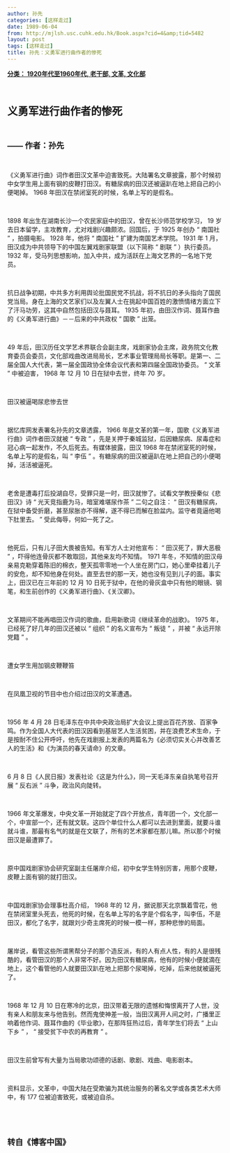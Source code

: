 ```yaml
---
author: 孙先
categories: [这样走过]
date: 1989-06-04
from: http://mjlsh.usc.cuhk.edu.hk/Book.aspx?cid=4&amp;tid=5482
layout: post
tags: [这样走过]
title: 孙先：义勇军进行曲作者的惨死
---
```


<div style="margin: 15px 10px 10px 0px;">
<div>
<span id="ctl00_ContentPlaceHolder1_chapter1_SubjectLabel" style="font-weight:bold;text-decoration:underline;">
   分类： 1920年代至1960年代, 老干部, 文革, 文化部
  </span>
</div>
<p class="p1">
<b>
<font size="5">
<span class="s1">
</span>
<br/>
</font>
</b>
</p>
<p class="p2">
<span class="s1">
<b>
<font size="5">
     义勇军进行曲作者的惨死
    </font>
</b>
</span>
</p>
<p class="p1">
<b>
<font size="4">
<span class="s1">
</span>
<br/>
</font>
</b>
</p>
<p class="p2">
<b>
<font size="4">
<span class="s2">
     ——
    </span>
<span class="s1">
     作者：孙先
    </span>
</font>
</b>
</p>
<p class="p1">
<span class="s1">
</span>
<br/>
</p>
<p class="p2">
<span class="s1">
   《义勇军进行曲》词作者田汉文革中迫害致死。大陆署名文章披露，那个时候初中女学生用上面有钢的皮鞭打田汉。有糖尿病的田汉还被逼趴在地上把自己的小便喝掉。
  </span>
<span class="s2">
   1968
  </span>
<span class="s1">
   年田汉在禁闭室死的时候，名单上写的是假名。
  </span>
</p>
<p class="p1">
<span class="s1">
</span>
<br/>
</p>
<p class="p2">
<span class="s2">
   1898
  </span>
<span class="s1">
   年出生在湖南长沙一个农民家庭中的田汉，曾在长沙师范学校学习，
  </span>
<span class="s2">
   19
  </span>
<span class="s1">
   岁去日本留学，主攻教育，尤对戏剧兴趣颇浓。回国后，于
  </span>
<span class="s2">
   1925
  </span>
<span class="s1">
   年创办
  </span>
<span class="s2">
   “
  </span>
<span class="s1">
   南国社
  </span>
<span class="s2">
   ”
  </span>
<span class="s1">
   ，拍摄电影。
  </span>
<span class="s2">
   1928
  </span>
<span class="s1">
   年，他将
  </span>
<span class="s2">
   “
  </span>
<span class="s1">
   南国社
  </span>
<span class="s2">
   ”
  </span>
<span class="s1">
   扩建为南国艺术学院。
  </span>
<span class="s2">
   1931
  </span>
<span class="s1">
   年
  </span>
<span class="s2">
   1
  </span>
<span class="s1">
   月，田汉成为中共领导下的中国左翼戏剧家联盟（以下简称
  </span>
<span class="s2">
   “
  </span>
<span class="s1">
   剧联
  </span>
<span class="s2">
   ”
  </span>
<span class="s1">
   ）执行委员。
  </span>
<span class="s2">
   1932
  </span>
<span class="s1">
   年，受马列思想影响，加入中共，成为活跃在上海文艺界的一名地下党员。
  </span>
</p>
<p class="p1">
<span class="s1">
</span>
<br/>
</p>
<p class="p2">
<span class="s1">
   抗日战争初期，中共多方利用舆论批国民党不抗战，将不抗日的矛头指向了国民党当局。身在上海的文艺家们以及左翼人士在挑起中国百姓的激愤情绪方面立下了汗马功劳，这其中自然包括田汉与聂耳。
  </span>
<span class="s2">
   1935
  </span>
<span class="s1">
   年初，由田汉作词、聂耳作曲的《义勇军进行曲》－－后来的中共政权
  </span>
<span class="s2">
   “
  </span>
<span class="s1">
   国歌
  </span>
<span class="s2">
   ”
  </span>
<span class="s1">
   出笼。
  </span>
</p>
<p class="p1">
<span class="s1">
</span>
<br/>
</p>
<p class="p2">
<span class="s2">
   49
  </span>
<span class="s1">
   年后，田汉历任文学艺术界联合会副主席，戏剧家协会主席，政务院文化教育委员会委员，文化部戏曲改进局局长，艺术事业管理局局长等职。是第一、二届全国人大代表，第一届全国政协全体会议代表和第四届全国政协委员。
  </span>
<span class="s2">
   “
  </span>
<span class="s1">
   文革
  </span>
<span class="s2">
   ”
  </span>
<span class="s1">
   中被迫害，
  </span>
<span class="s2">
   1968
  </span>
<span class="s1">
   年
  </span>
<span class="s2">
   12
  </span>
<span class="s1">
   月
  </span>
<span class="s2">
   10
  </span>
<span class="s1">
   日在狱中去世，终年
  </span>
<span class="s2">
   70
  </span>
<span class="s1">
   岁。
  </span>
</p>
<p class="p1">
<span class="s1">
</span>
<br/>
</p>
<p class="p2">
<span class="s1">
   田汉被逼喝尿悲惨去世
  </span>
</p>
<p class="p1">
<span class="s1">
</span>
<br/>
</p>
<p class="p2">
<span class="s1">
   据忆库网发表署名孙先的文章透露，
  </span>
<span class="s2">
   1966
  </span>
<span class="s1">
   年是文革的第一年，国歌《义勇军进行曲》词作者田汉就被
  </span>
<span class="s2">
   “
  </span>
<span class="s1">
   专政
  </span>
<span class="s2">
   ”
  </span>
<span class="s1">
   ，先是关押于秦城监狱，后因糖尿病、尿毒症和冠心病一起发作，不久后死去。有媒体披露，田汉
  </span>
<span class="s2">
   1968
  </span>
<span class="s1">
   年在禁闭室死的时候，名单上写的是假名，叫
  </span>
<span class="s2">
   “
  </span>
<span class="s1">
   李伍
  </span>
<span class="s2">
   ”
  </span>
<span class="s1">
   。有糖尿病的田汉被逼趴在地上把自己的小便喝掉，活活被逼死。
  </span>
</p>
<p class="p1">
<span class="s1">
</span>
<br/>
</p>
<p class="p2">
<span class="s1">
   老舍是遭毒打后投湖自尽，受罪只是一时，田汉就惨了。试看文学教授秦似《悲田汉》诗
  </span>
<span class="s2">
   “
  </span>
<span class="s1">
   光天竞指鹿为马，暗室难堪尿作茶
  </span>
<span class="s2">
   ”
  </span>
<span class="s1">
   二句之自注：
  </span>
<span class="s2">
   “
  </span>
<span class="s1">
   田汉有糖尿病，在狱中备受折磨，甚至尿胀亦不得解，遂不得已而解在脸盆内。监守者竟逼他喝下肚里去。
  </span>
<span class="s2">
   ”
  </span>
<span class="s1">
   受此侮辱，何如一死了之。
  </span>
</p>
<p class="p1">
<span class="s1">
</span>
<br/>
</p>
<p class="p2">
<span class="s1">
   他死后，只有儿子田大畏被告知。有军方人士对他宣布：
  </span>
<span class="s2">
   “
  </span>
<span class="s1">
   田汉死了，罪大恶极
  </span>
<span class="s2">
   ”
  </span>
<span class="s1">
   ，吓得他连骨灰都不敢取回，其他亲友均不知情。
  </span>
<span class="s2">
   1971
  </span>
<span class="s1">
   年冬，不知情的田汉母亲易克勒穿着陈旧的棉衣，整天孤零零地一个人坐在房门口，她心里牵挂着儿子的安危，却不知他身在何处。直至去世的那一天，她也没有见到儿子的面。事实上，田汉已在三年前的
  </span>
<span class="s2">
   12
  </span>
<span class="s1">
   月
  </span>
<span class="s2">
   10
  </span>
<span class="s1">
   日死于狱中，在他的骨灰盒中只有他的眼镜、钢笔，和生前创作的《义勇军进行曲》、《关汉卿》。
  </span>
</p>
<p class="p1">
<span class="s1">
</span>
<br/>
</p>
<p class="p2">
<span class="s1">
   文革期间不能再唱田汉作词的歌曲，启用新歌词《继续革命的战歌》。
  </span>
<span class="s2">
   1975
  </span>
<span class="s1">
   年，已经死了好几年的田汉还被以
  </span>
<span class="s2">
   “
  </span>
<span class="s1">
   组织
  </span>
<span class="s2">
   ”
  </span>
<span class="s1">
   的名义宣布为
  </span>
<span class="s2">
   “
  </span>
<span class="s1">
   叛徒
  </span>
<span class="s2">
   ”
  </span>
<span class="s1">
   ，并被
  </span>
<span class="s2">
   “
  </span>
<span class="s1">
   永远开除党籍
  </span>
<span class="s2">
   ”
  </span>
<span class="s1">
   。
  </span>
</p>
<p class="p1">
<span class="s1">
</span>
<br/>
</p>
<p class="p2">
<span class="s1">
   遭女学生用加钢皮鞭鞭笞
  </span>
</p>
<p class="p1">
<span class="s1">
</span>
<br/>
</p>
<p class="p2">
<span class="s1">
   在凤凰卫视的节目中也介绍过田汉的文革遭遇。
  </span>
</p>
<p class="p1">
<span class="s1">
</span>
<br/>
</p>
<p class="p2">
<span class="s2">
   1956
  </span>
<span class="s1">
   年
  </span>
<span class="s2">
   4
  </span>
<span class="s1">
   月
  </span>
<span class="s2">
   28
  </span>
<span class="s1">
   日毛泽东在中共中央政治局扩大会议上提出百花齐放、百家争鸣。作为全国人大代表的田汉因看到基层艺人生活贫困，并在浪费艺术生命，于是按耐不住公开呼吁，他先在戏剧报上发表的两篇名为《必须切实关心并改善艺人的生活》和《为演员的春天请命》的文章。
  </span>
</p>
<p class="p1">
<span class="s1">
</span>
<br/>
</p>
<p class="p2">
<span class="s2">
   6
  </span>
<span class="s1">
   月
  </span>
<span class="s2">
   8
  </span>
<span class="s1">
   日《人民日报》发表社论《这是为什么》，同一天毛泽东亲自执笔号召开展
  </span>
<span class="s2">
   “
  </span>
<span class="s1">
   反右派
  </span>
<span class="s2">
   ”
  </span>
<span class="s1">
   斗争，政治风向陡转。
  </span>
</p>
<p class="p1">
<span class="s1">
</span>
<br/>
</p>
<p class="p2">
<span class="s2">
   1966
  </span>
<span class="s1">
   年文革爆发，中央文革一开始就定了四个开放点，青年团一个，文化部一个，中宣部一个，还有就文联。这四个单位什么人都可以去进到里面，就要斗谁就斗谁，那最有名气的就是在文联了，所有的艺术家都在那儿嘛。所以那个时候田汉是最遭罪了。
  </span>
</p>
<p class="p1">
<span class="s1">
</span>
<br/>
</p>
<p class="p2">
<span class="s1">
   原中国戏剧家协会研究室副主任屠岸介绍，初中女学生特别厉害，用那个皮鞭，皮鞭上面有钢的就打田汉。
  </span>
</p>
<p class="p1">
<span class="s1">
</span>
<br/>
</p>
<p class="p2">
<span class="s1">
   中国戏剧家协会理事杜高介绍，
  </span>
<span class="s2">
   1968
  </span>
<span class="s1">
   年的
  </span>
<span class="s2">
   12
  </span>
<span class="s1">
   月，据说那天北京飘着雪花，他在禁闭室里头死去，他死的时候，在名单上写的名字是个假名字，叫李伍，不是田汉，都化了名字，就跟刘少奇主席死的时候一模一样，那种悲惨的局面。
  </span>
</p>
<p class="p1">
<span class="s1">
</span>
<br/>
</p>
<p class="p2">
<span class="s1">
   屠岸说，看管这些所谓黑帮分子的那个造反派，有的人有点人性，有的人是很残酷的，看管田汉的那个人非常不好。因为田汉有糖尿病，他有的时候小便就滴在地上，这个看管他的人就要田汉趴在地上把那个尿喝掉，吃掉，后来他就被逼死了。
  </span>
</p>
<p class="p1">
<span class="s1">
</span>
<br/>
</p>
<p class="p2">
<span class="s2">
   1968
  </span>
<span class="s1">
   年
  </span>
<span class="s2">
   12
  </span>
<span class="s1">
   月
  </span>
<span class="s2">
   10
  </span>
<span class="s1">
   日在寒冷的北京，田汉带着无限的遗憾和悔恨离开了人世，没有亲人和朋友来与他告别。然而鬼使神差一般，当田汉离开人间之时，广播里正响着他作词、聂耳作曲的《毕业歌》，在那阵狂热过后，青年学生们将去
  </span>
<span class="s2">
   “
  </span>
<span class="s1">
   上山下乡
  </span>
<span class="s2">
   ”
  </span>
<span class="s1">
   ，
  </span>
<span class="s2">
   “
  </span>
<span class="s1">
   接受贫下中农的再教育
  </span>
<span class="s2">
   ”
  </span>
<span class="s1">
   。
  </span>
</p>
<p class="p1">
<span class="s1">
</span>
<br/>
</p>
<p class="p2">
<span class="s1">
   田汉生前曾写有大量为当局歌功颂德的话剧、歌剧、戏曲、电影剧本。
  </span>
</p>
<p class="p1">
<span class="s1">
</span>
<br/>
</p>
<p class="p2">
<span class="s1">
   资料显示，文革中，中国大陆在受欺骗为其统治服务的著名文学或各类艺术大师中，有
  </span>
<span class="s2">
   177
  </span>
<span class="s1">
   位被迫害致死，或被迫自杀。
  </span>
</p>
<p class="p1">
<span class="s1">
</span>
<br/>
</p>
<p class="p1">
<b>
<font size="4">
<span class="s1">
</span>
<br/>
</font>
</b>
</p>
<p class="p2">
<span class="s1">
<b>
<font size="4">
     转自《博客中国》
    </font>
</b>
</span>
</p>
</div>
